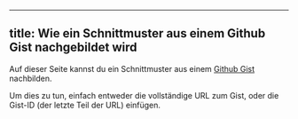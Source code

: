 ***

## title: Wie ein Schnittmuster aus einem Github Gist nachgebildet wird

Auf dieser Seite kannst du ein Schnittmuster aus einem [Github Gist](https://gist.github.com/) nachbilden.

Um dies zu tun, einfach entweder die vollständige URL zum Gist, oder die Gist-ID (der letzte Teil der URL) einfügen.
